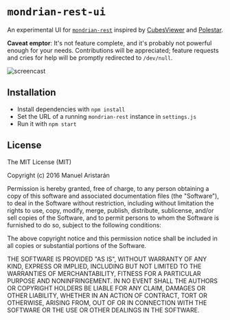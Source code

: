 # `mondrian-rest-ui`

An experimental UI for [`mondrian-rest`](https://github.com/jazzido/mondrian-rest) inspired by [CubesViewer](https://github.com/jjmontesl/cubesviewer) and [Polestar](https://github.com/vega/polestar).

**Caveat emptor**: It's not feature complete, and it's probably not powerful enough for your needs. Contributions will be appreciated; feature requests and cries for help will be promptly redirected to `/dev/null`.

![screencast](https://raw.githubusercontent.com/jazzido/mondrian-rest-ui/master/mondrian-rest.gif)

## Installation

  - Install dependencies with `npm install`
  - Set the URL of a running `mondrian-rest` instance in `settings.js`
  - Run it with `npm start`

## License

The MIT License (MIT)

Copyright (c) 2016 Manuel Aristarán

Permission is hereby granted, free of charge, to any person obtaining a copy of this software and associated documentation files (the "Software"), to deal in the Software without restriction, including without limitation the rights to use, copy, modify, merge, publish, distribute, sublicense, and/or sell copies of the Software, and to permit persons to whom the Software is furnished to do so, subject to the following conditions:

The above copyright notice and this permission notice shall be included in all copies or substantial portions of the Software.

THE SOFTWARE IS PROVIDED "AS IS", WITHOUT WARRANTY OF ANY KIND, EXPRESS OR IMPLIED, INCLUDING BUT NOT LIMITED TO THE WARRANTIES OF MERCHANTABILITY, FITNESS FOR A PARTICULAR PURPOSE AND NONINFRINGEMENT. IN NO EVENT SHALL THE AUTHORS OR COPYRIGHT HOLDERS BE LIABLE FOR ANY CLAIM, DAMAGES OR OTHER LIABILITY, WHETHER IN AN ACTION OF CONTRACT, TORT OR OTHERWISE, ARISING FROM, OUT OF OR IN CONNECTION WITH THE SOFTWARE OR THE USE OR OTHER DEALINGS IN THE SOFTWARE.

